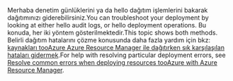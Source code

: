 <span data-ttu-id="41b53-101">Merhaba denetim günlüklerini ya da hello dağıtım işlemlerini bakarak dağıtımınızı giderebilirsiniz.</span><span class="sxs-lookup"><span data-stu-id="41b53-101">You can troubleshoot your deployment by looking at either hello audit logs, or hello deployment operations.</span></span> <span data-ttu-id="41b53-102">Bu konuda, her iki yöntem gösterilmektedir.</span><span class="sxs-lookup"><span data-stu-id="41b53-102">This topic shows both methods.</span></span> <span data-ttu-id="41b53-103">Belirli dağıtım hatalarını çözme konusunda daha fazla yardım için bkz: [kaynakları tooAzure Azure Resource Manager ile dağıtırken sık karşılaşılan hataları gidermek](../articles/azure-resource-manager/resource-manager-common-deployment-errors.md).</span><span class="sxs-lookup"><span data-stu-id="41b53-103">For help with resolving particular deployment errors, see [Resolve common errors when deploying resources tooAzure with Azure Resource Manager](../articles/azure-resource-manager/resource-manager-common-deployment-errors.md).</span></span>

